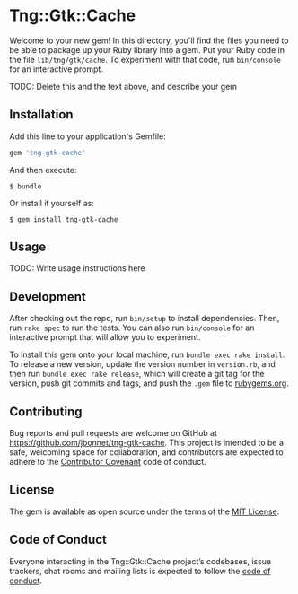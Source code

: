 # Tng::Gtk::Cache

Welcome to your new gem! In this directory, you'll find the files you need to be able to package up your Ruby library into a gem. Put your Ruby code in the file `lib/tng/gtk/cache`. To experiment with that code, run `bin/console` for an interactive prompt.

TODO: Delete this and the text above, and describe your gem

## Installation

Add this line to your application's Gemfile:

```ruby
gem 'tng-gtk-cache'
```

And then execute:

    $ bundle

Or install it yourself as:

    $ gem install tng-gtk-cache

## Usage

TODO: Write usage instructions here

## Development

After checking out the repo, run `bin/setup` to install dependencies. Then, run `rake spec` to run the tests. You can also run `bin/console` for an interactive prompt that will allow you to experiment.

To install this gem onto your local machine, run `bundle exec rake install`. To release a new version, update the version number in `version.rb`, and then run `bundle exec rake release`, which will create a git tag for the version, push git commits and tags, and push the `.gem` file to [rubygems.org](https://rubygems.org).

## Contributing

Bug reports and pull requests are welcome on GitHub at https://github.com/jbonnet/tng-gtk-cache. This project is intended to be a safe, welcoming space for collaboration, and contributors are expected to adhere to the [Contributor Covenant](http://contributor-covenant.org) code of conduct.

## License

The gem is available as open source under the terms of the [MIT License](https://opensource.org/licenses/MIT).

## Code of Conduct

Everyone interacting in the Tng::Gtk::Cache project’s codebases, issue trackers, chat rooms and mailing lists is expected to follow the [code of conduct](https://github.com/jbonnet/tng-gtk-cache/blob/master/CODE_OF_CONDUCT.md).
